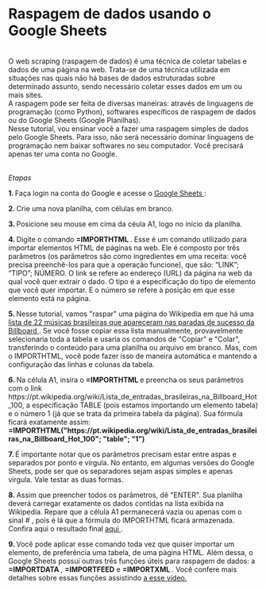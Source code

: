 # Raspagem de dados usando o Google Sheets

<br> O web scraping (raspagem de dados) é uma técnica de coletar tabelas e dados de uma página na web. Trata-se de uma técnica utilizada em situações nas quais não há bases de dados estruturadas sobre determinado assunto, sendo necessário coletar esses dados em um ou mais sites. 
<br> A raspagem pode ser feita de diversas maneiras: através de linguagens de programação (como Python), softwares específicos de raspagem de dados ou do Google Sheets (Google Planilhas). 
<br> Nesse tutorial, vou ensinar você a fazer uma raspagem simples de dados pelo Google Sheets. Para isso, não será necessário dominar linguagens de programação nem baixar softwares no seu computador. Você precisará apenas ter uma conta no Google. 

<br> <i> Etapas </i>
<p> <b> 1. </b> Faça login na conta do Google e acesse o <a href="https://www.google.com/sheets/about/"> Google Sheets </a>:
<p> <b> 2. </b> Crie uma nova planilha, com células em branco. 
<p> <b> 3. </b> Posicione seu mouse em cima da céula A1, logo no início da planilha. 
<p> <b> 4. </b> Digite o comando <b> =IMPORTHTML </b>. Esse é um comando utilizado para importar elementos HTML de páginas na web. Ele é composto por três parâmetros (os parâmetros são como ingredientes em uma receita: você precisa preenchê-los para que a operação funcione), que são: “LINK”; “TIPO”; NÚMERO. O  link se refere ao endereço (URL) da página na web da qual você quer extrair o dado. O tipo é a especificação do tipo de elemento que você quer importar. E o número se refere à posição em que esse elemento está na página.
<p> <b> 5. </b> Nesse tutorial, vamos "raspar" uma página do Wikipedia em que há uma <a href="https://pt.wikipedia.org/wiki/Lista_de_entradas_brasileiras_na_Billboard_Hot_100 "> lista de 22 músicas brasileiras que apareceram nas paradas de sucesso da Billboard </a>. Se você fosse copiar essa lista manualmente, provavelmente selecionaria toda a tabela e usaria os comandos de "Copiar" e "Colar", transferindo o conteúdo para uma planilha ou arquivo em branco. Mas, com o IMPORTHTML, você pode fazer isso de maneira automática e mantendo a configuração das linhas e colunas da tabela. 
<p> <b> 6. </b> Na célula A1, insira o <b> =IMPORTHTML </b> e preencha os seus parâmetros com o link https://pt.wikipedia.org/wiki/Lista_de_entradas_brasileiras_na_Billboard_Hot_100, a especificação TABLE (pois estamos importando um elemento tabela) e o número 1 (já que se trata da primeira tabela da página). Sua fórmula ficará exatamente assim: <b> =IMPORTHTML("https://pt.wikipedia.org/wiki/Lista_de_entradas_brasileiras_na_Billboard_Hot_100"; "table"; "1") </b>
<p> <b> 7. </b>  É importante notar que os parâmetros precisam estar entre aspas e separados por ponto e vírgula. No entanto, em algumas versões do Google Sheets, pode ser que os separadores sejam aspas simples e apenas vírgula. Vale testar as duas formas. 
 <p> <b> 8. </b> Assim que preencher todos os parâmetros, dê "ENTER". Sua planilha deverá carregar exatamente os dados contidas na lista exibida na Wikipedia. Repare que a célula A1 permanecerá vazia ou apenas com o sinal <i> # </i>, pois é lá que a fórmula do IMPORTHTML ficará armazenada.  Confira aqui o resultado final <a href="https://docs.google.com/spreadsheets/d/1NBn_1QWkXTuJC89zgy44MJj3ppOx2B18FucmfL6NXZ0/edit?usp=sharing"> aqui </a>.
 <p> <b> 9. </b> Você pode aplicar esse comando toda vez que quiser importar um elemento, de preferência uma tabela, de uma página HTML. Além dessa, o Google Sheets possui outras três funções úteis para raspagem de dados: a <b> =IMPORTDATA </b> , <b> =IMPORTFEED</b> e <b> =IMPORTXML </b>. Você confere mais detalhes sobre essas funções assistindo <a href="https://www.youtube.com/watch?v=Q5yVoTqD06M"> a esse vídeo. </a> 
